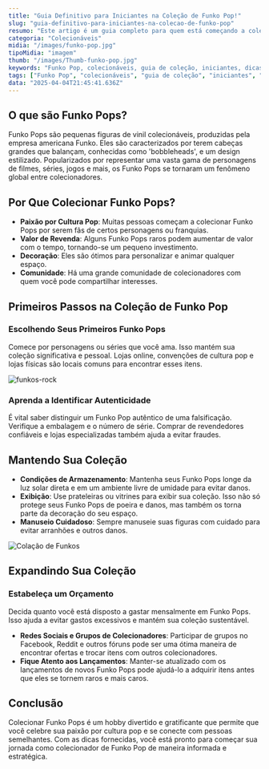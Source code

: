 ```yaml
---
title: "Guia Definitivo para Iniciantes na Coleção de Funko Pop!"
slug: "guia-definitivo-para-iniciantes-na-colecao-de-funko-pop"
resumo: "Este artigo é um guia completo para quem está começando a colecionar Funko Pop! Cobriremos desde o básico sobre o que são Funko Pops até dicas de como manter e expandir sua coleção de maneira eficiente e econômica."
categoria: "Colecionáveis"
midia: "/images/funko-pop.jpg"
tipoMidia: "imagem"
thumb: "/images/Thumb-funko-pop.jpg"
keywords: "Funko Pop, colecionáveis, guia de coleção, iniciantes, dicas de coleção, cultura pop, Funko autêntico, manter Funko"
tags: ["Funko Pop", "colecionáveis", "guia de coleção", "iniciantes", "dicas de coleção", "cultura pop", "Funko autêntico", "manter Funko"]
data: "2025-04-04T21:45:41.636Z"
---
```


## O que são Funko Pops?

Funko Pops são pequenas figuras de vinil colecionáveis, produzidas pela empresa americana Funko. Eles são caracterizados por terem cabeças grandes que balançam, conhecidas como 'bobbleheads', e um design estilizado. Popularizados por representar uma vasta gama de personagens de filmes, séries, jogos e mais, os Funko Pops se tornaram um fenômeno global entre colecionadores.

## Por Que Colecionar Funko Pops?

- **Paixão por Cultura Pop**: Muitas pessoas começam a colecionar Funko Pops por serem fãs de certos personagens ou franquias.
- **Valor de Revenda**: Alguns Funko Pops raros podem aumentar de valor com o tempo, tornando-se um pequeno investimento.
- **Decoração**: Eles são ótimos para personalizar e animar qualquer espaço.
- **Comunidade**: Há uma grande comunidade de colecionadores com quem você pode compartilhar interesses.

## Primeiros Passos na Coleção de Funko Pop

### Escolhendo Seus Primeiros Funko Pops

Comece por personagens ou séries que você ama. Isso mantém sua coleção significativa e pessoal. Lojas online, convenções de cultura pop e lojas físicas são locais comuns para encontrar esses itens.

![funkos-rock](/images/funkos-rock.jpg)

### Aprenda a Identificar Autenticidade

É vital saber distinguir um Funko Pop autêntico de uma falsificação. Verifique a embalagem e o número de série. Comprar de revendedores confiáveis e lojas especializadas também ajuda a evitar fraudes.

## Mantendo Sua Coleção

- **Condições de Armazenamento**: Mantenha seus Funko Pops longe da luz solar direta e em um ambiente livre de umidade para evitar danos.
- **Exibição**: Use prateleiras ou vitrines para exibir sua coleção. Isso não só protege seus Funko Pops de poeira e danos, mas também os torna parte da decoração do seu espaço.
- **Manuseio Cuidadoso**: Sempre manuseie suas figuras com cuidado para evitar arranhões e outros danos.

![Colação de Funkos](/images/funko-colecao.jpg)

## Expandindo Sua Coleção

### Estabeleça um Orçamento

Decida quanto você está disposto a gastar mensalmente em Funko Pops. Isso ajuda a evitar gastos excessivos e mantém sua coleção sustentável.
- **Redes Sociais e Grupos de Colecionadores**: Participar de grupos no Facebook, Reddit e outros fóruns pode ser uma ótima maneira de encontrar ofertas e trocar itens com outros colecionadores.
- **Fique Atento aos Lançamentos**: Manter-se atualizado com os lançamentos de novos Funko Pops pode ajudá-lo a adquirir itens antes que eles se tornem raros e mais caros.

## Conclusão

Colecionar Funko Pops é um hobby divertido e gratificante que permite que você celebre sua paixão por cultura pop e se conecte com pessoas semelhantes. Com as dicas fornecidas, você está pronto para começar sua jornada como colecionador de Funko Pop de maneira informada e estratégica.